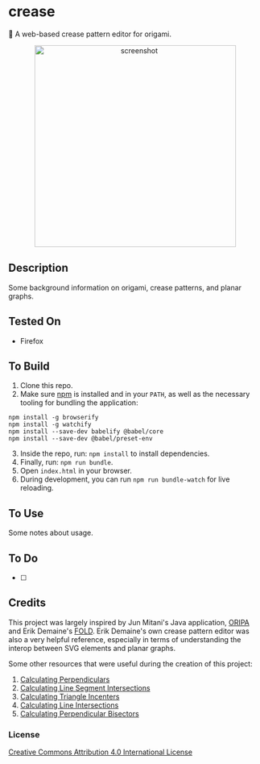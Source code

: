 # crease
📐 A web-based crease pattern editor for origami.

<p align="center">
  <img src="" alt="screenshot" width="400" height="auto"/>
</p>

## Description

Some background information on origami, crease patterns, and planar graphs.

## Tested On
- Firefox

## To Build
1. Clone this repo.
2. Make sure [npm](https://www.npmjs.com/) is installed and in your `PATH`, as well as the necessary tooling for bundling the application:
```
npm install -g browserify
npm install -g watchify
npm install --save-dev babelify @babel/core
npm install --save-dev @babel/preset-env
```
3. Inside the repo, run: `npm install` to install dependencies.
4. Finally, run: `npm run bundle`.
5. Open `index.html` in your browser.
6. During development, you can run `npm run bundle-watch` for live reloading.

## To Use

Some notes about usage.

## To Do
- [ ] 

## Credits
This project was largely inspired by Jun Mitani's Java application, [ORIPA](http://mitani.cs.tsukuba.ac.jp/oripa/) and Erik Demaine's [FOLD](https://github.com/edemaine/fold). Erik Demaine's own crease pattern editor was also a very helpful reference, especially in terms of understanding the interop between SVG elements and planar graphs.

Some other resources that were useful during the creation of this project:

1. [Calculating Perpendiculars](https://stackoverflow.com/questions/1811549/perpendicular-on-a-line-from-a-given-point)
2. [Calculating Line Segment Intersections](https://stackoverflow.com/questions/563198/how-do-you-detect-where-two-line-segments-intersect)
3. [Calculating Triangle Incenters](https://www.mathopenref.com/coordincenter.html)
4. [Calculating Line Intersections](https://rosettacode.org/wiki/Find_the_intersection_of_two_lines)
5. [Calculating Perpendicular Bisectors](https://socratic.org/questions/how-do-you-find-the-equation-of-the-perpendicular-bisector-of-the-points-1-4-and)

### License
[Creative Commons Attribution 4.0 International License](https://creativecommons.org/licenses/by/4.0/)

